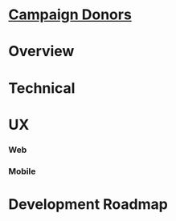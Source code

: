 # [Campaign Donors](https://campaign-donors.herokuapp.com/)

# Overview

# Technical

# UX

### Web

### Mobile

# Development Roadmap
